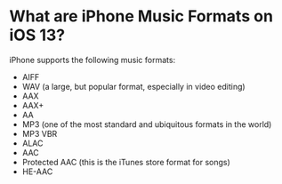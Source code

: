 # What are iPhone Music Formats on iOS 13?

iPhone supports the following music formats:

- AIFF
- WAV (a large, but popular format, especially in video editing)
- AAX
- AAX+
- AA
- MP3 (one of the most standard and ubiquitous formats in the world)
- MP3 VBR
- ALAC
- AAC
- Protected AAC (this is the iTunes store format for songs)
- HE-AAC
